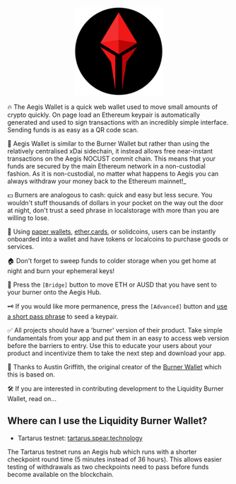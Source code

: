 <p align="center"> 
  <img src="src/images/liquidity.png" alt="drawing" width="200"/>
</p>

🔥 The Aegis Wallet is a quick web wallet used to move small amounts of crypto quickly. On page load an Ethereum keypair is automatically generated and used to sign transactions with an incredibly simple interface. Sending funds is as easy as a QR code scan.

🌊 Aegis Wallet is similar to the Burner Wallet but rather than using the relatively centralised xDai sidechain, it instead allows free near-instant transactions on the Aegis NOCUST commit chain. This means that your funds are secured by the main Ethereum network in a non-custodial fashion. As it is non-custodial, no matter what happens to Aegis you can always withdraw your money back to the Ethereum mainnet!_

💵 Burners are analogous to cash: quick and easy but less secure. You wouldn't stuff thousands of dollars in your pocket on the way out the door at night, don't trust a seed phrase in localstorage with more than you are willing to lose.

🎫 Using [paper wallets](https://github.com/austintgriffith/paper-wallet), [ether.cards](https://ether.cards/), or solidcoins, users can be instantly onboarded into a wallet and have tokens or localcoins to purchase goods or services.

🏠 Don't forget to sweep funds to colder storage when you get home at night and burn your ephemeral keys!

<!---
💸 Press the `[Request]` button to instantly create a popup point-of-sale system and have a QR code to display in the window of your shop. Patrons can send you funds with [a simple scan in seconds](https://youtu.be/neZeaXAnkAg).
-->

🌉 Press the `[Bridge]` button to move ETH or AUSD that you have sent to your burner onto the Aegis Hub.

🗝️ If you would like more permanence, press the `[Advanced]` button and [use a short pass phrase](https://youtu.be/3zAFo-8p_tg?t=48) to seed a keypair. 

✅ All projects should have a 'burner' version of their product. Take simple fundamentals from your app and put them in an easy to access web version before the barriers to entry. Use this to educate your users about your product and incentivize them to take the next step and download your app. 

🙏 Thanks to Austin Griffith, the original creator of the [Burner Wallet](https://github.com/austintgriffith/burner-wallet) which this is based on.

🛠️ If you are interested in contributing development to the Liquidity Burner Wallet, read on...

## Where can I use the Liquidity Burner Wallet?

* Tartarus testnet: [tartarus.spear.technology](http://tartarus.spear.technology)

The Tartarus testnet runs an Aegis hub which runs with a shorter checkpoint round time (5 minutes instead of 36 hours). This allows easier testing of withdrawals as two checkpoints need to pass before funds become available on the blockchain.
